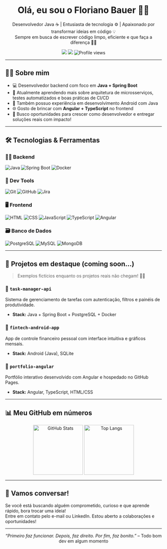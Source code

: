 <h1 align="center">Olá, eu sou o Floriano Bauer 👨‍💻</h1>

<p align="center">
  Desenvolvedor Java ☕ | Entusiasta de tecnologia ⚙️ | Apaixonado por transformar ideias em código 💡<br>
  Sempre em busca de escrever código limpo, eficiente e que faça a diferença 🧠🚀
</p>

<p align="center">
  <a href="mailto:seuemail@email.com"><img src="https://img.shields.io/badge/Email-D14836?style=for-the-badge&logo=gmail&logoColor=white"/></a>
  <a href="https://www.linkedin.com/in/seu-usuario/" target="_blank"><img src="https://img.shields.io/badge/LinkedIn-0077B5?style=for-the-badge&logo=linkedin&logoColor=white"/></a>
  <img src="https://komarev.com/ghpvc/?username=SEU_USUARIO&style=for-the-badge" alt="Profile views" />
</p>

---

## 👨‍💼 Sobre mim

- 💻 Desenvolvedor backend com foco em **Java + Spring Boot**
- 🌱 Atualmente aprendendo mais sobre arquitetura de microsserviços, testes automatizados e boas práticas de CI/CD
- 📱 Também possuo experiência em desenvolvimento Android com Java
- 🌐 Gosto de brincar com **Angular + TypeScript** no frontend
- 🎯 Busco oportunidades para crescer como desenvolvedor e entregar soluções reais com impacto!

---

## 🛠️ Tecnologias & Ferramentas

### 👨‍🔧 Backend
![Java](https://img.shields.io/badge/Java-ED8B00?style=flat-square&logo=java&logoColor=white)
![Spring Boot](https://img.shields.io/badge/Spring%20Boot-6DB33F?style=flat-square&logo=spring-boot&logoColor=white)
![Docker](https://img.shields.io/badge/Docker-2496ED?style=flat-square&logo=docker&logoColor=white)

### 🧰 Dev Tools
![Git](https://img.shields.io/badge/Git-F05032?style=flat-square&logo=git&logoColor=white)
![GitHub](https://img.shields.io/badge/GitHub-181717?style=flat-square&logo=github&logoColor=white)
![Jira](https://img.shields.io/badge/Jira-0052CC?style=flat-square&logo=jira&logoColor=white)

### 🖥️ Frontend
![HTML](https://img.shields.io/badge/HTML5-E34F26?style=flat-square&logo=html5&logoColor=white)
![CSS](https://img.shields.io/badge/CSS3-1572B6?style=flat-square&logo=css3&logoColor=white)
![JavaScript](https://img.shields.io/badge/JavaScript-F7DF1E?style=flat-square&logo=javascript&logoColor=black)
![TypeScript](https://img.shields.io/badge/TypeScript-3178C6?style=flat-square&logo=typescript&logoColor=white)
![Angular](https://img.shields.io/badge/Angular-DD0031?style=flat-square&logo=angular&logoColor=white)

### 🗃️ Banco de Dados
![PostgreSQL](https://img.shields.io/badge/PostgreSQL-4169E1?style=flat-square&logo=postgresql&logoColor=white)
![MySQL](https://img.shields.io/badge/MySQL-4479A1?style=flat-square&logo=mysql&logoColor=white)
![MongoDB](https://img.shields.io/badge/MongoDB-4EA94B?style=flat-square&logo=mongodb&logoColor=white)

---

## 🌟 Projetos em destaque (coming soon...)

> Exemplos fictícios enquanto os projetos reais não chegam! 👷‍♂️

### 📝 `task-manager-api`
Sistema de gerenciamento de tarefas com autenticação, filtros e painéis de produtividade.
- **Stack:** Java + Spring Boot + PostgreSQL + Docker

### 📱 `fintech-android-app`
App de controle financeiro pessoal com interface intuitiva e gráficos mensais.
- **Stack:** Android (Java), SQLite

### 💼 `portfolio-angular`
Portfólio interativo desenvolvido com Angular e hospedado no GitHub Pages.
- **Stack:** Angular, TypeScript, HTML/CSS

---

## 📊 Meu GitHub em números

<p align="center">
  <img src="https://github-readme-stats.vercel.app/api?username=devb4u3r&show_icons=true&theme=tokyonight&hide_border=true" alt="GitHub Stats" height="160"/>
  <img src="https://github-readme-stats.vercel.app/api/top-langs/?username=devb4u3r&layout=compact&theme=tokyonight&hide_border=true" alt="Top Langs" height="160"/>
</p>

---

## 💬 Vamos conversar!

Se você está buscando alguém comprometido, curioso e que aprende rápido, bora trocar uma ideia!  
Entre em contato pelo e-mail ou LinkedIn. Estou aberto a colaborações e oportunidades!

---

<p align="center">
  <i>“Primeiro faz funcionar. Depois, faz direito. Por fim, faz bonito.”</i> – Todo bom dev em algum momento
</p>
